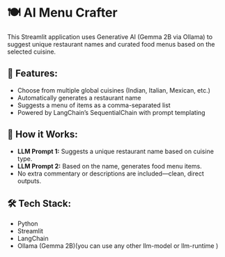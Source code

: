 # 🍽️ AI Menu Crafter

This Streamlit application uses Generative AI (Gemma 2B via Ollama) to suggest unique restaurant names and curated food menus based on the selected cuisine.

## 🚀 Features:
- Choose from multiple global cuisines (Indian, Italian, Mexican, etc.)
- Automatically generates a restaurant name
- Suggests a menu of items as a comma-separated list
- Powered by LangChain’s SequentialChain with prompt templating

## 🧠 How it Works:
- **LLM Prompt 1:** Suggests a unique restaurant name based on cuisine type.
- **LLM Prompt 2:** Based on the name, generates food menu items.
- No extra commentary or descriptions are included—clean, direct outputs.

## 🛠️ Tech Stack:
- Python
- Streamlit
- LangChain
- Ollama (Gemma 2B)(you can use any other llm-model or llm-runtime )
